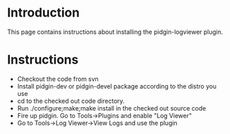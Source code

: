 # Introduction #

This page contains instructions about installing the pidgin-logviewer plugin.


# Instructions #

  * Checkout the code from svn
  * Install pidgin-dev or pidgin-devel package according to the distro you use
  * cd to the checked out code directory.
  * Run ./configure;make;make install in the checked out source code
  * Fire up pidgin. Go to Tools->Plugins and enable "Log Viewer"
  * Go to Tools->Log Viewer->View Logs and use the plugin